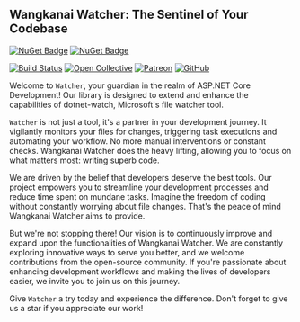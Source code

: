 ## Wangkanai Watcher: The Sentinel of Your Codebase

[![NuGet Badge](https://buildstats.info/nuget/wangkanai.watcher)](https://www.nuget.org/packages/wangkanai.watcher)
[![NuGet Badge](https://buildstats.info/nuget/wangkanai.watcher?includePreReleases=true)](https://www.nuget.org/packages/wangkanai.watcher)

[![Build Status](https://dev.azure.com/wangkanai/GitHub/_apis/build/status/wangkanai?branchName=main)](https://dev.azure.com/wangkanai/GitHub/_build/latest?definitionId=20&branchName=main)
[![Open Collective](https://img.shields.io/badge/open%20collective-support%20me-3385FF.svg)](https://opencollective.com/wangkanai)
[![Patreon](https://img.shields.io/badge/patreon-support%20me-d9643a.svg)](https://www.patreon.com/wangkanai)
[![GitHub](https://img.shields.io/github/license/wangkanai/wangkanai)](https://github.com/wangkanai/wangkanai/blob/main/LICENSE)

Welcome to `Watcher`, your guardian in the realm of ASP.NET Core Development! 
Our library is designed to extend and enhance the capabilities of dotnet-watch, Microsoft's file watcher tool.

`Watcher` is not just a tool, it's a partner in your development journey. 
It vigilantly monitors your files for changes, triggering task executions and automating your workflow. 
No more manual interventions or constant checks. Wangkanai Watcher does the heavy lifting, allowing you to focus on what matters most: writing superb code.

We are driven by the belief that developers deserve the best tools. 
Our project empowers you to streamline your development processes and reduce time spent on mundane tasks. 
Imagine the freedom of coding without constantly worrying about file changes. That's the peace of mind Wangkanai Watcher aims to provide.

But we're not stopping there! Our vision is to continuously improve and expand upon the functionalities of Wangkanai Watcher. 
We are constantly exploring innovative ways to serve you better, and we welcome contributions from the open-source community. 
If you're passionate about enhancing development workflows and making the lives of developers easier, we invite you to join us on this journey.

Give `Watcher` a try today and experience the difference. Don't forget to give us a star if you appreciate our work!




